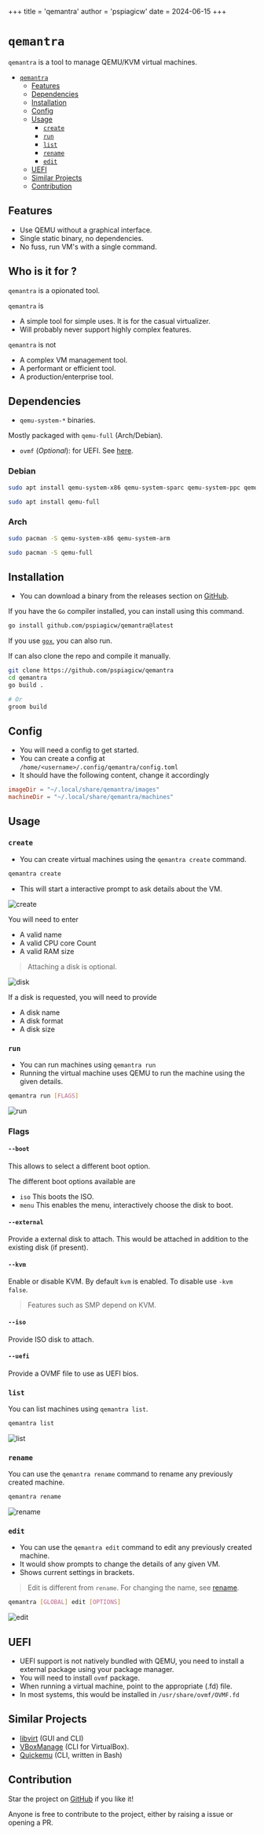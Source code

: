 +++
title = 'qemantra'
author = 'pspiagicw'
date = 2024-06-15
+++

# `qemantra`

`qemantra` is a tool to manage QEMU/KVM virtual machines.

<!-- TOC start (generated with https://github.com/derlin/bitdowntoc) -->

- [`qemantra`](#qemantra)
   * [Features](#features)
   * [Dependencies](#dependencies)
   * [Installation](#installation)
   * [Config](#config)
   * [Usage](#usage)
      + [`create`](#create)
      + [`run`](#run)
      + [`list`](#list)
      + [`rename`](#rename)
      + [`edit`](#edit)
   * [UEFI](#uefi)
   * [Similar Projects](#similar-projects)
   * [Contribution](#contribution)

<!-- TOC end -->

## Features

- Use QEMU without a graphical interface.
- Single static binary, no dependencies.
- No fuss, run VM's with a single command.

## Who is it for ?

`qemantra` is a opionated tool.

`qemantra` is 
- A simple tool for simple uses. It is for the casual virtualizer.
- Will probably never support highly complex features. 

`qemantra` is not
- A complex VM management tool.
- A performant or efficient tool.
- A production/enterprise tool. 

## Dependencies

- `qemu-system-*` binaries.

Mostly packaged with `qemu-full` (Arch/Debian).

- `ovmf` (*Optional*): for UEFI. See [here](#uefi).

### Debian

```sh
sudo apt install qemu-system-x86 qemu-system-sparc qemu-system-ppc qemu-system-arm
```

```sh
sudo apt install qemu-full
```

### Arch

```sh
sudo pacman -S qemu-system-x86 qemu-system-arm
```

```sh
sudo pacman -S qemu-full
```

## Installation

- You can download a binary from the releases section on [GitHub](https://github.com/pspiagicw/qemantra/releases).

If you have the `Go` compiler installed, you can install using this command.

```sh
go install github.com/pspiagicw/qemantra@latest
```

If you use [`gox`](https://github.com/pspiagicw/gox), you can also run.

If can also clone the repo and compile it manually.

```sh
git clone https://github.com/pspiagicw/qemantra
cd qemantra
go build .

# Or
groom build
```

## Config

- You will need a config to get started. 
- You can create a config at `/home/<username>/.config/qemantra/config.toml`
- It should have the following content, change it accordingly

```toml
imageDir = "~/.local/share/qemantra/images"
machineDir = "~/.local/share/qemantra/machines"
```

## Usage

###  `create`
- You can create virtual machines using the `qemantra create` command.
  
```sh
qemantra create
```

- This will start a interactive prompt to ask details about the VM.

![create](/qemantra/gifs/create.gif)

You will need to enter 
  - A valid name
  - A valid CPU core Count
  - A valid RAM size


> Attaching a disk is optional. 

![disk](/qemantra/gifs/disk.gif)

If a disk is requested, you will need to provide
  - A disk name
  - A disk format
  - A disk size


### `run`

- You can run machines using `qemantra run`
- Running the virtual machine uses QEMU to run the machine using the given details.

```sh
qemantra run [FLAGS]
```
![run](/qemantra/gifs/run.gif)

### Flags

#### `--boot`

This allows to select a different boot option.

The different boot options available are
- `iso` This boots the ISO.
- `menu` This enables the menu, interactively choose the disk to boot.

#### `--external`

Provide a external disk to attach. This would be attached in addition to the existing disk (if present).

#### `--kvm`

Enable or disable KVM. By default `kvm` is enabled. To disable use `-kvm false`.


> Features such as SMP depend on KVM.

#### `--iso`

Provide ISO disk to attach.

#### `--uefi`

Provide a OVMF file to use as UEFI bios.

### `list`

You can list machines using `qemantra list`.

```sh
qemantra list 
```

![list](/qemantra/gifs/list.gif)

### `rename`

You can use the `qemantra rename` command to rename any previously created machine.

```sh
qemantra rename 
```

![rename](/qemantra/gifs/rename.gif)


### `edit`

- You can use the `qemantra edit` command to edit any previously created machine.
- It would show prompts to change the details of any given VM.
- Shows current settings in brackets.


>  Edit is different from `rename`. For changing the name, see [rename](#rename).

```sh
qemantra [GLOBAL] edit [OPTIONS]
```

![edit](/qemantra/gifs/edit.gif)

## UEFI

- UEFI support is not natively bundled with QEMU, you need to install a external package using your package manager.
- You will need to install `ovmf` package.
- When running a virtual machine, point to the appropriate (.fd) file.
- In most systems, this would be installed in `/usr/share/ovmf/OVMF.fd`

## Similar Projects

- [libvirt](libvirt.org) (GUI and CLI)
- [VBoxManage](https://docs.oracle.com/en/virtualization/virtualbox/7.0/user/vboxmanage.html#vboxmanage) (CLI for VirtualBox).
- [Quickemu](https://github.com/quickemu-project/quickemu) (CLI, written in Bash)

## Contribution

Star the project on [GitHub](https://github.com/pspiagicw/qemantra) if you like it!

Anyone is free to contribute to the project, either by raising a issue or opening a PR.
